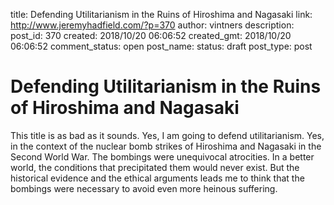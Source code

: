 title: Defending Utilitarianism in the Ruins of Hiroshima and Nagasaki
link: http://www.jeremyhadfield.com/?p=370
author: vintners
description: 
post_id: 370
created: 2018/10/20 06:06:52
created_gmt: 2018/10/20 06:06:52
comment_status: open
post_name: 
status: draft
post_type: post

# Defending Utilitarianism in the Ruins of Hiroshima and Nagasaki

This title is as bad as it sounds. Yes, I am going to defend utilitarianism. Yes, in the context of the nuclear bomb strikes of Hiroshima and Nagasaki in the Second World War. The bombings were unequivocal atrocities. In a better world, the conditions that precipitated them would never exist. But the historical evidence and the ethical arguments leads me to think that the bombings were necessary to avoid even more heinous suffering.